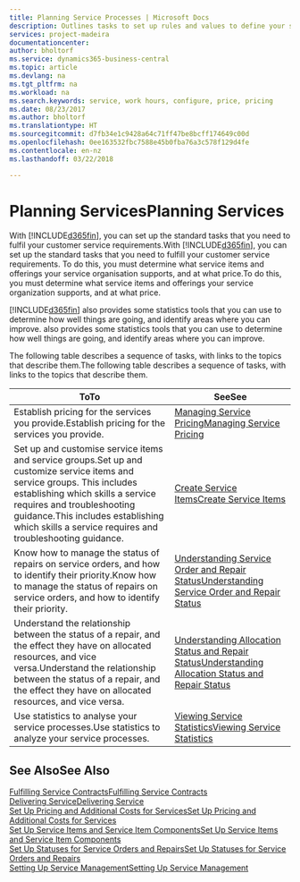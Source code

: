 ```yaml
---
title: Planning Service Processes | Microsoft Docs
description: Outlines tasks to set up rules and values to define your service policies and processes.
services: project-madeira
documentationcenter: 
author: bholtorf
ms.service: dynamics365-business-central
ms.topic: article
ms.devlang: na
ms.tgt_pltfrm: na
ms.workload: na
ms.search.keywords: service, work hours, configure, price, pricing
ms.date: 08/23/2017
ms.author: bholtorf
ms.translationtype: HT
ms.sourcegitcommit: d7fb34e1c9428a64c71ff47be8bcff174649c00d
ms.openlocfilehash: 0ee163532fbc7588e45b0fba76a3c578f129d4fe
ms.contentlocale: en-nz
ms.lasthandoff: 03/22/2018

---
```

# <a name="planning-services"></a><span data-ttu-id="babe1-103">Planning Services</span><span class="sxs-lookup"><span data-stu-id="babe1-103">Planning Services</span></span>
<span data-ttu-id="babe1-104">With [!INCLUDE[d365fin](includes/d365fin_md.md)], you can set up the standard tasks that you need to fulfil your customer service requirements.</span><span class="sxs-lookup"><span data-stu-id="babe1-104">With [!INCLUDE[d365fin](includes/d365fin_md.md)], you can set up the standard tasks that you need to fulfill your customer service requirements.</span></span> <span data-ttu-id="babe1-105">To do this, you must determine what service items and offerings your service organisation supports, and at what price.</span><span class="sxs-lookup"><span data-stu-id="babe1-105">To do this, you must determine what service items and offerings your service organization supports, and at what price.</span></span>   

[!INCLUDE[d365fin](includes/d365fin_md.md)]<span data-ttu-id="babe1-106"> also provides some statistics tools that you can use to determine how well things are going, and identify areas where you can improve.</span><span class="sxs-lookup"><span data-stu-id="babe1-106"> also provides some statistics tools that you can use to determine how well things are going, and identify areas where you can improve.</span></span>
  
<span data-ttu-id="babe1-107">The following table describes a sequence of tasks, with links to the topics that describe them.</span><span class="sxs-lookup"><span data-stu-id="babe1-107">The following table describes a sequence of tasks, with links to the topics that describe them.</span></span>   
  
|<span data-ttu-id="babe1-108">**To**</span><span class="sxs-lookup"><span data-stu-id="babe1-108">**To**</span></span>|<span data-ttu-id="babe1-109">**See**</span><span class="sxs-lookup"><span data-stu-id="babe1-109">**See**</span></span>|  
|------------|-------------|  
|<span data-ttu-id="babe1-110">Establish pricing for the services you provide.</span><span class="sxs-lookup"><span data-stu-id="babe1-110">Establish pricing for the services you provide.</span></span>|[<span data-ttu-id="babe1-111">Managing Service Pricing</span><span class="sxs-lookup"><span data-stu-id="babe1-111">Managing Service Pricing</span></span>](service-service-price-management.md)|
|<span data-ttu-id="babe1-112">Set up and customise service items and service groups.</span><span class="sxs-lookup"><span data-stu-id="babe1-112">Set up and customize service items and service groups.</span></span> <span data-ttu-id="babe1-113">This includes establishing which skills a service requires and troubleshooting guidance.</span><span class="sxs-lookup"><span data-stu-id="babe1-113">This includes establishing which skills a service requires and troubleshooting guidance.</span></span>| [<span data-ttu-id="babe1-114">Create Service Items</span><span class="sxs-lookup"><span data-stu-id="babe1-114">Create Service Items</span></span>](service-how-to-create-service-items.md)|  
|<span data-ttu-id="babe1-115">Know how to manage the status of repairs on service orders, and how to identify their priority.</span><span class="sxs-lookup"><span data-stu-id="babe1-115">Know how to manage the status of repairs on service orders, and how to identify their priority.</span></span>|[<span data-ttu-id="babe1-116">Understanding Service Order and Repair Status</span><span class="sxs-lookup"><span data-stu-id="babe1-116">Understanding Service Order and Repair Status</span></span>](service-service-order-status-and-repair-status.md)|  
|<span data-ttu-id="babe1-117">Understand the relationship between the status of a repair, and the effect they have on allocated resources, and vice versa.</span><span class="sxs-lookup"><span data-stu-id="babe1-117">Understand the relationship between the status of a repair, and the effect they have on allocated resources, and vice versa.</span></span>|[<span data-ttu-id="babe1-118">Understanding Allocation Status and Repair Status</span><span class="sxs-lookup"><span data-stu-id="babe1-118">Understanding Allocation Status and Repair Status</span></span>](service-allocation-status-and-repair-status.md)|  
|<span data-ttu-id="babe1-119">Use statistics to analyse your service processes.</span><span class="sxs-lookup"><span data-stu-id="babe1-119">Use statistics to analyze your service processes.</span></span> | [<span data-ttu-id="babe1-120">Viewing Service Statistics</span><span class="sxs-lookup"><span data-stu-id="babe1-120">Viewing Service Statistics</span></span>](service-service-statistics.md) |

## <a name="see-also"></a><span data-ttu-id="babe1-121">See Also</span><span class="sxs-lookup"><span data-stu-id="babe1-121">See Also</span></span>
[<span data-ttu-id="babe1-122">Fulfilling Service Contracts</span><span class="sxs-lookup"><span data-stu-id="babe1-122">Fulfilling Service Contracts</span></span>](service-fulfill-service-contracts.md)  
[<span data-ttu-id="babe1-123">Delivering Service</span><span class="sxs-lookup"><span data-stu-id="babe1-123">Delivering Service</span></span>](service-deliver-service.md)  
[<span data-ttu-id="babe1-124">Set Up Pricing and Additional Costs for Services</span><span class="sxs-lookup"><span data-stu-id="babe1-124">Set Up Pricing and Additional Costs for Services</span></span>](service-how-setup-service-costs-pricing.md)  
[<span data-ttu-id="babe1-125">Set Up Service Items and Service Item Components</span><span class="sxs-lookup"><span data-stu-id="babe1-125">Set Up Service Items and Service Item Components</span></span>](service-how-setup-service-items.md)  
[<span data-ttu-id="babe1-126">Set Up Statuses for Service Orders and Repairs</span><span class="sxs-lookup"><span data-stu-id="babe1-126">Set Up Statuses for Service Orders and Repairs</span></span>](service-order-repair-status.md)  
[<span data-ttu-id="babe1-127">Setting Up Service Management</span><span class="sxs-lookup"><span data-stu-id="babe1-127">Setting Up Service Management</span></span>](service-setup-service.md)  

